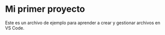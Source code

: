 # Mi primer proyecto

Este es un archivo de ejemplo para aprender a crear y gestionar archivos en VS Code.
